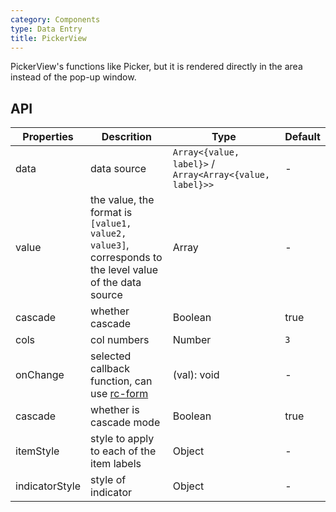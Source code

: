 ```yaml
---
category: Components
type: Data Entry
title: PickerView
---
```


PickerView's functions like Picker, but it is rendered directly in the area instead of the pop-up window.

## API

Properties | Descrition | Type | Default
-----------|------------|------|--------
| data    | data source       | `Array<{value, label}>` / `Array<Array<{value, label}>>` |   -  |
| value   | the value, the format is `[value1, value2, value3]`, corresponds to the level value of the data source   | Array  | - |
| cascade    | whether cascade        | Boolean |  true  |
| cols    | col numbers   | Number |  `3`  |
| onChange | selected callback function, can use [rc-form](https://github.com/react-component/form) | (val): void | - |
| cascade  | whether is cascade mode | Boolean | true |
| itemStyle | style to apply to each of the item labels  |   Object   | -  |
| indicatorStyle  | style of indicator | Object | - |
